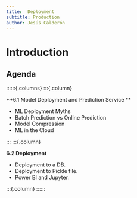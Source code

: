 ```yaml
---
title:  Deployment
subtitle: Production
author: Jesús Calderón
---
```



# Introduction

## Agenda

::::::{.columns}
:::{.column}

**6.1 Model Deployment and Prediction Service **
	
+ ML Deployment Myths
+ Batch Prediction vs Online Prediction
+ Model Compression
+ ML in the Cloud

:::
:::{.column}

**6.2 Deployment**

+ Deployment to a DB.
+ Deployment to Pickle file.
+ Power BI and Jupyter.

:::{.column}
::::::




